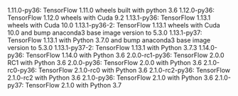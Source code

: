1.11.0-py36: TensorFlow 1.11.0 wheels built with python 3.6
1.12.0-py36: TensorFlow 1.12.0 wheels with Cuda 9.2
1.13.1-py36: TensorFlow 1.13.1 wheels with Cuda 10.0
1.13.1-py36-2: TensorFlow 1.13.1 wheels with Cuda 10.0 and bump anaconda3 base image version to 5.3.0 
1.13.1-py37: TensorFlow 1.13.1 with Python 3.7.0 and bump anaconda3 base image version to 5.3.0 
1.13.1-py37-2: TensorFlow 1.13.1 with Python 3.7.3
1.14.0-py36: TensorFlow 1.14.0 with Python 3.6
2.0.0-rc1-py36: TensorFlow 2.0.0 RC1 with Python 3.6
2.0.0-py36: TensorFlow 2.0.0 with Python 3.6
2.1.0-rc0-py36: TensorFlow 2.1.0-rc0 with Python 3.6
2.1.0-rc2-py36: TensorFlow 2.1.0-rc2 with Python 3.6
2.1.0-py36: TensorFlow 2.1.0 with Python 3.6
2.1.0-py37: TensorFlow 2.1.0 with Python 3.7
